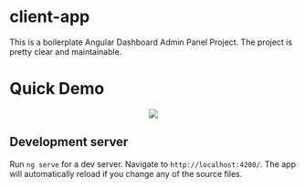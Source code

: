 # client-app
This is a boilerplate Angular Dashboard Admin Panel Project. The project is pretty clear and maintainable.

# Quick Demo
<p align="center">
  <img src="demo.gif">
</p>

## Development server

Run `ng serve` for a dev server. Navigate to `http://localhost:4200/`. The app will automatically reload if you change any of the source files.
